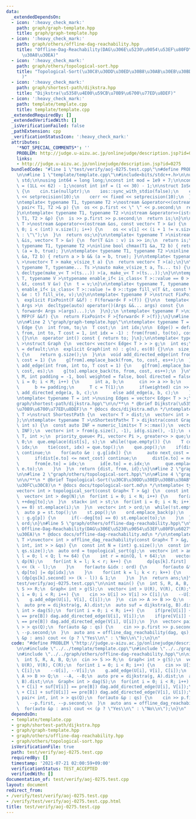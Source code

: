```yaml
---
data:
  _extendedDependsOn:
  - icon: ':heavy_check_mark:'
    path: graph/graph-template.hpp
    title: graph/graph-template.hpp
  - icon: ':heavy_check_mark:'
    path: graph/others/offline-dag-reachability.hpp
    title: "Offline-Dag-Reachability(DAG\u306E\u5230\u9054\u53EF\u80FD\u6027\u30AF\
      \u30A8\u30EA)"
  - icon: ':heavy_check_mark:'
    path: graph/others/topological-sort.hpp
    title: "Topological-Sort(\u30C8\u30DD\u30ED\u30B8\u30AB\u30EB\u30BD\u30FC\u30C8\
      )"
  - icon: ':heavy_check_mark:'
    path: graph/shortest-path/dijkstra.hpp
    title: "Dijkstra(\u5358\u4E00\u59CB\u70B9\u6700\u77ED\u8DEF)"
  - icon: ':heavy_check_mark:'
    path: template/template.cpp
    title: template/template.cpp
  _extendedRequiredBy: []
  _extendedVerifiedWith: []
  _isVerificationFailed: false
  _pathExtension: cpp
  _verificationStatusIcon: ':heavy_check_mark:'
  attributes:
    '*NOT_SPECIAL_COMMENTS*': ''
    PROBLEM: http://judge.u-aizu.ac.jp/onlinejudge/description.jsp?id=0275
    links:
    - http://judge.u-aizu.ac.jp/onlinejudge/description.jsp?id=0275
  bundledCode: "#line 1 \"test/verify/aoj-0275.test.cpp\"\n#define PROBLEM \"http://judge.u-aizu.ac.jp/onlinejudge/description.jsp?id=0275\"\
    \n\n#line 1 \"template/template.cpp\"\n#include<bits/stdc++.h>\n\nusing namespace\
    \ std;\n\nusing int64 = long long;\nconst int mod = 1e9 + 7;\n\nconst int64 infll\
    \ = (1LL << 62) - 1;\nconst int inf = (1 << 30) - 1;\n\nstruct IoSetup {\n  IoSetup()\
    \ {\n    cin.tie(nullptr);\n    ios::sync_with_stdio(false);\n    cout << fixed\
    \ << setprecision(10);\n    cerr << fixed << setprecision(10);\n  }\n} iosetup;\n\
    \ntemplate< typename T1, typename T2 >\nostream &operator<<(ostream &os, const\
    \ pair< T1, T2 >& p) {\n  os << p.first << \" \" << p.second;\n  return os;\n\
    }\n\ntemplate< typename T1, typename T2 >\nistream &operator>>(istream &is, pair<\
    \ T1, T2 > &p) {\n  is >> p.first >> p.second;\n  return is;\n}\n\ntemplate< typename\
    \ T >\nostream &operator<<(ostream &os, const vector< T > &v) {\n  for(int i =\
    \ 0; i < (int) v.size(); i++) {\n    os << v[i] << (i + 1 != v.size() ? \" \"\
    \ : \"\");\n  }\n  return os;\n}\n\ntemplate< typename T >\nistream &operator>>(istream\
    \ &is, vector< T > &v) {\n  for(T &in : v) is >> in;\n  return is;\n}\n\ntemplate<\
    \ typename T1, typename T2 >\ninline bool chmax(T1 &a, T2 b) { return a < b &&\
    \ (a = b, true); }\n\ntemplate< typename T1, typename T2 >\ninline bool chmin(T1\
    \ &a, T2 b) { return a > b && (a = b, true); }\n\ntemplate< typename T = int64\
    \ >\nvector< T > make_v(size_t a) {\n  return vector< T >(a);\n}\n\ntemplate<\
    \ typename T, typename... Ts >\nauto make_v(size_t a, Ts... ts) {\n  return vector<\
    \ decltype(make_v< T >(ts...)) >(a, make_v< T >(ts...));\n}\n\ntemplate< typename\
    \ T, typename V >\ntypename enable_if< is_class< T >::value == 0 >::type fill_v(T\
    \ &t, const V &v) {\n  t = v;\n}\n\ntemplate< typename T, typename V >\ntypename\
    \ enable_if< is_class< T >::value != 0 >::type fill_v(T &t, const V &v) {\n  for(auto\
    \ &e : t) fill_v(e, v);\n}\n\ntemplate< typename F >\nstruct FixPoint : F {\n\
    \  explicit FixPoint(F &&f) : F(forward< F >(f)) {}\n\n  template< typename...\
    \ Args >\n  decltype(auto) operator()(Args &&... args) const {\n    return F::operator()(*this,\
    \ forward< Args >(args)...);\n  }\n};\n \ntemplate< typename F >\ninline decltype(auto)\
    \ MFP(F &&f) {\n  return FixPoint< F >{forward< F >(f)};\n}\n#line 2 \"graph/shortest-path/dijkstra.hpp\"\
    \n\n#line 2 \"graph/graph-template.hpp\"\n\ntemplate< typename T = int >\nstruct\
    \ Edge {\n  int from, to;\n  T cost;\n  int idx;\n\n  Edge() = default;\n\n  Edge(int\
    \ from, int to, T cost = 1, int idx = -1) : from(from), to(to), cost(cost), idx(idx)\
    \ {}\n\n  operator int() const { return to; }\n};\n\ntemplate< typename T = int\
    \ >\nstruct Graph {\n  vector< vector< Edge< T > > > g;\n  int es;\n\n  Graph()\
    \ = default;\n\n  explicit Graph(int n) : g(n), es(0) {}\n\n  size_t size() const\
    \ {\n    return g.size();\n  }\n\n  void add_directed_edge(int from, int to, T\
    \ cost = 1) {\n    g[from].emplace_back(from, to, cost, es++);\n  }\n\n  void\
    \ add_edge(int from, int to, T cost = 1) {\n    g[from].emplace_back(from, to,\
    \ cost, es);\n    g[to].emplace_back(to, from, cost, es++);\n  }\n\n  void read(int\
    \ M, int padding = -1, bool weighted = false, bool directed = false) {\n    for(int\
    \ i = 0; i < M; i++) {\n      int a, b;\n      cin >> a >> b;\n      a += padding;\n\
    \      b += padding;\n      T c = T(1);\n      if(weighted) cin >> c;\n      if(directed)\
    \ add_directed_edge(a, b, c);\n      else add_edge(a, b, c);\n    }\n  }\n};\n\
    \ntemplate< typename T = int >\nusing Edges = vector< Edge< T > >;\n#line 4 \"\
    graph/shortest-path/dijkstra.hpp\"\n\n/**\n * @brief Dijkstra(\u5358\u4E00\u59CB\
    \u70B9\u6700\u77ED\u8DEF)\n * @docs docs/dijkstra.md\n */\ntemplate< typename\
    \ T >\nstruct ShortestPath {\n  vector< T > dist;\n  vector< int > from, id;\n\
    };\n\ntemplate< typename T >\nShortestPath< T > dijkstra(const Graph< T > &g,\
    \ int s) {\n  const auto INF = numeric_limits< T >::max();\n  vector< T > dist(g.size(),\
    \ INF);\n  vector< int > from(g.size(), -1), id(g.size(), -1);\n  using Pi = pair<\
    \ T, int >;\n  priority_queue< Pi, vector< Pi >, greater<> > que;\n  dist[s] =\
    \ 0;\n  que.emplace(dist[s], s);\n  while(!que.empty()) {\n    T cost;\n    int\
    \ idx;\n    tie(cost, idx) = que.top();\n    que.pop();\n    if(dist[idx] < cost)\
    \ continue;\n    for(auto &e : g.g[idx]) {\n      auto next_cost = cost + e.cost;\n\
    \      if(dist[e.to] <= next_cost) continue;\n      dist[e.to] = next_cost;\n\
    \      from[e.to] = idx;\n      id[e.to] = e.idx;\n      que.emplace(dist[e.to],\
    \ e.to);\n    }\n  }\n  return {dist, from, id};\n}\n#line 2 \"graph/others/offline-dag-reachability.hpp\"\
    \n\n#line 2 \"graph/others/topological-sort.hpp\"\n\n#line 4 \"graph/others/topological-sort.hpp\"\
    \n\n/**\n * @brief Topological-Sort(\u30C8\u30DD\u30ED\u30B8\u30AB\u30EB\u30BD\
    \u30FC\u30C8)\n * @docs docs/topological-sort.md\n */\ntemplate< typename T >\n\
    vector< int > topological_sort(const Graph< T > &g) {\n  const int N = (int) g.size();\n\
    \  vector< int > deg(N);\n  for(int i = 0; i < N; i++) {\n    for(auto &to : g.g[i])\
    \ ++deg[to];\n  }\n  stack< int > st;\n  for(int i = 0; i < N; i++) {\n    if(deg[i]\
    \ == 0) st.emplace(i);\n  }\n  vector< int > ord;\n  while(!st.empty()) {\n  \
    \  auto p = st.top();\n    st.pop();\n    ord.emplace_back(p);\n    for(auto &to\
    \ : g.g[p]) {\n      if(--deg[to] == 0) st.emplace(to);\n    }\n  }\n  return\
    \ ord;\n}\n#line 5 \"graph/others/offline-dag-reachability.hpp\"\n\n/**\n * @brief\
    \ Offline-Dag-Reachability(DAG\u306E\u5230\u9054\u53EF\u80FD\u6027\u30AF\u30A8\
    \u30EA)\n * @docs docs/offline-dag-reachability.md\n */\n\ntemplate< typename\
    \ T >\nvector< int > offline_dag_reachability(const Graph< T > &g, vector< pair<\
    \ int, int > > &qs) {\n  const int N = (int) g.size();\n  const int Q = (int)\
    \ qs.size();\n  auto ord = topological_sort(g);\n  vector< int > ans(Q);\n  for(int\
    \ l = 0; l < Q; l += 64) {\n    int r = min(Q, l + 64);\n    vector< int64_t >\
    \ dp(N);\n    for(int k = l; k < r; k++) {\n      dp[qs[k].first] |= int64_t(1)\
    \ << (k - l);\n    }\n    for(auto &idx : ord) {\n      for(auto &to : g.g[idx])\
    \ dp[to] |= dp[idx];\n    }\n    for(int k = l; k < r; k++) {\n      ans[k] =\
    \ (dp[qs[k].second] >> (k - l)) & 1;\n    }\n  }\n  return ans;\n}\n#line 6 \"\
    test/verify/aoj-0275.test.cpp\"\n\nint main() {\n  int S, R, A, B, Q;\n  cin >>\
    \ S >> R;\n  Graph< int > g(S);\n  vector< int > U(R), V(R), C(R);\n  for(int\
    \ i = 0; i < R; i++) {\n    cin >> U[i] >> V[i] >> C[i];\n    --U[i], --V[i];\n\
    \    g.add_edge(U[i], V[i], C[i]);\n  }\n  cin >> A >> B >> Q;\n  --A, --B;\n\
    \  auto pre = dijkstra(g, A).dist;\n  auto suf = dijkstra(g, B).dist;\n\n  Graph<\
    \ int > dag(S);\n  for(int i = 0; i < R; i++) {\n    if(pre[U[i]] + C[i] + suf[V[i]]\
    \ == pre[B]) dag.add_directed_edge(U[i], V[i]);\n    if(pre[V[i]] + C[i] + suf[U[i]]\
    \ == pre[B]) dag.add_directed_edge(V[i], U[i]);\n  }\n  vector< pair< int, int\
    \ > > qs(Q);\n  for(auto &p : qs) {\n    cin >> p.first >> p.second;\n    --p.first,\
    \ --p.second;\n  }\n  auto ans = offline_dag_reachability(dag, qs);\n  for(auto\
    \ &p : ans) cout << (p ? \"Yes\\n\" : \"No\\n\");\n}\n"
  code: "#define PROBLEM \"http://judge.u-aizu.ac.jp/onlinejudge/description.jsp?id=0275\"\
    \n\n#include \"../../template/template.cpp\"\n#include \"../../graph/shortest-path/dijkstra.hpp\"\
    \n#include \"../../graph/others/offline-dag-reachability.hpp\"\n\nint main() {\n\
    \  int S, R, A, B, Q;\n  cin >> S >> R;\n  Graph< int > g(S);\n  vector< int >\
    \ U(R), V(R), C(R);\n  for(int i = 0; i < R; i++) {\n    cin >> U[i] >> V[i] >>\
    \ C[i];\n    --U[i], --V[i];\n    g.add_edge(U[i], V[i], C[i]);\n  }\n  cin >>\
    \ A >> B >> Q;\n  --A, --B;\n  auto pre = dijkstra(g, A).dist;\n  auto suf = dijkstra(g,\
    \ B).dist;\n\n  Graph< int > dag(S);\n  for(int i = 0; i < R; i++) {\n    if(pre[U[i]]\
    \ + C[i] + suf[V[i]] == pre[B]) dag.add_directed_edge(U[i], V[i]);\n    if(pre[V[i]]\
    \ + C[i] + suf[U[i]] == pre[B]) dag.add_directed_edge(V[i], U[i]);\n  }\n  vector<\
    \ pair< int, int > > qs(Q);\n  for(auto &p : qs) {\n    cin >> p.first >> p.second;\n\
    \    --p.first, --p.second;\n  }\n  auto ans = offline_dag_reachability(dag, qs);\n\
    \  for(auto &p : ans) cout << (p ? \"Yes\\n\" : \"No\\n\");\n}\n"
  dependsOn:
  - template/template.cpp
  - graph/shortest-path/dijkstra.hpp
  - graph/graph-template.hpp
  - graph/others/offline-dag-reachability.hpp
  - graph/others/topological-sort.hpp
  isVerificationFile: true
  path: test/verify/aoj-0275.test.cpp
  requiredBy: []
  timestamp: '2021-07-21 02:00:59+09:00'
  verificationStatus: TEST_ACCEPTED
  verifiedWith: []
documentation_of: test/verify/aoj-0275.test.cpp
layout: document
redirect_from:
- /verify/test/verify/aoj-0275.test.cpp
- /verify/test/verify/aoj-0275.test.cpp.html
title: test/verify/aoj-0275.test.cpp
---
```

